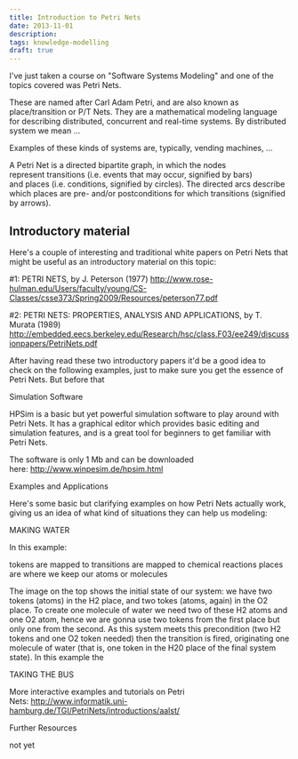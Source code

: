 ```yaml
---
title: Introduction to Petri Nets
date: 2013-11-01
description:
tags: knowledge-modelling
draft: true
---
```


I've just taken a course on "Software Systems Modeling" and one of the topics covered was Petri Nets.

These are named after Carl Adam Petri, and are also known as place/transition or P/T Nets. They are a mathematical modeling language for
describing distributed, concurrent and real-time systems. By distributed system we mean ...

Examples of these kinds of systems are, typically, vending machines, ...

A Petri Net is a directed bipartite graph, in which the nodes represent transitions (i.e. events that may occur, signified by bars)
and places (i.e. conditions, signified by circles). The directed arcs describe which places are pre- and/or postconditions for which
transitions (signified by arrows).

## Introductory material

Here's a couple of interesting and traditional white papers on Petri Nets that might be useful as an introductory material on this topic:

#1: PETRI NETS, by J. Peterson (1977) http://www.rose-hulman.edu/Users/faculty/young/CS-Classes/csse373/Spring2009/Resources/peterson77.pdf

#2: PETRI NETS: PROPERTIES, ANALYSIS AND APPLICATIONS, by T. Murata (1989)
http://embedded.eecs.berkeley.edu/Research/hsc/class.F03/ee249/discussionpapers/PetriNets.pdf

After having read these two introductory papers it'd be a good idea to check on the following examples, just to make sure you get the
essence of Petri Nets. But before that

Simulation Software

HPSim is a basic but yet powerful simulation software to play around with Petri Nets. It has a graphical editor which provides basic editing
and simulation features, and is a great tool for beginners to get familiar with Petri Nets.

The software is only 1 Mb and can be downloaded here: http://www.winpesim.de/hpsim.html

Examples and Applications

Here's some basic but clarifying examples on how Petri Nets actually work, giving us an idea of what kind of situations they can help us
modeling:

MAKING WATER

In this example:

tokens are mapped to transitions are mapped to chemical reactions places are where we keep our atoms or molecules

The image on the top shows the initial state of our system: we have two tokens (atoms) in the H2 place, and two tokes (atoms, again) in the
O2 place. To create one molecule of water we need two of these H2 atoms and one O2 atom, hence we are gonna use two tokens from the first
place but only one from the second. As this system meets this precondition (two H2 tokens and one O2 token needed) then the transition is
fired, originating one molecule of water (that is, one token in the H20 place of the final system state). In this example the

TAKING THE BUS

More interactive examples and tutorials on Petri Nets: http://www.informatik.uni-hamburg.de/TGI/PetriNets/introductions/aalst/

Further Resources

not yet
